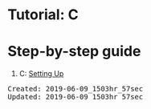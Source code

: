# Tutorial: C
<h1>Step-by-step guide</h1>

1. C: <a href="https://medium.com/@mikaileliyah/c-set-up-ed7e3014c371">Setting Up</a>


<PRE>
Created: 2019-06-09_1503hr_57sec
Updated: 2019-06-09_1503hr_57sec
</PRE>